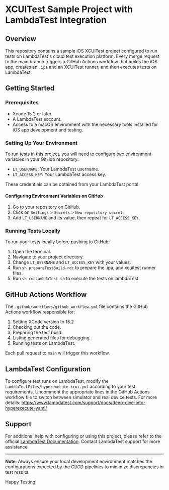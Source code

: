 # XCUITest Sample Project with LambdaTest Integration

## Overview
This repository contains a sample iOS XCUITest project configured to run tests on LambdaTest's cloud test execution platform. Every merge request to the main branch triggers a GitHub Actions workflow that builds the iOS app, creates an `.ipa` and an XCUITest runner, and then executes tests on LambdaTest.

## Getting Started

### Prerequisites
- Xcode 15.2 or later.
- A LambdaTest account.
- Access to a macOS environment with the necessary tools installed for iOS app development and testing.

### Setting Up Your Environment
To run tests in this project, you will need to configure two environment variables in your GitHub repository:
- `LT_USERNAME`: Your LambdaTest username.
- `LT_ACCESS_KEY`: Your LambdaTest access key.

These credentials can be obtained from your LambdaTest portal.

#### Configuring Environment Variables on GitHub
1. Go to your repository on GitHub.
2. Click on `Settings` > `Secrets` > `New repository secret`.
3. Add `LT_USERNAME` and its value, then repeat for `LT_ACCESS_KEY`.

### Running Tests Locally
To run your tests locally before pushing to GitHub:
1. Open the terminal.
2. Navigate to your project directory.
3. Change `LT_USERNAME` and `LT_ACCESS_KEY` with your values.
4. Run `sh prepareTestBuild-rdc` to prepare the .ipa, and xcuitest runner files.
5. Run `sh runLambdaTest.sh` to execute the tests on lambdaTest

## GitHub Actions Workflow
The `.github/workflows/github_workflow.yml` file contains the GitHub Actions workflow responsible for:
1. Setting XCode version to 15.2
2. Checking out the code.
3. Preparing the test build.
4. Listing generated files for debugging.
5. Running tests on LambdaTest.

Each pull request to `main` will trigger this workflow.

## LambdaTest Configuration
To configure test runs on LambdaTest, modify the `LambdaTestFiles/hyperexecute-xcui.yml` according to your test requirements. Uncomment the appropriate lines in the GitHub Actions workflow file to switch between simulator and real device tests. For more details: https://www.lambdatest.com/support/docs/deep-dive-into-hyperexecute-yaml/

## Support
For additional help with configuring or using this project, please refer to the official [LambdaTest Documentation](https://www.lambdatest.com/support/docs/getting-started-with-lambdatest-automation/). Contact LambdaTest support for more assistance.

---

**Note**: Always ensure your local development environment matches the configurations expected by the CI/CD pipelines to minimize discrepancies in test results.

Happy Testing!
